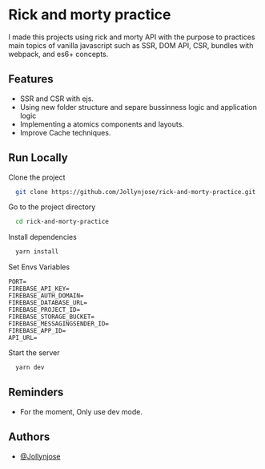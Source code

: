 # Rick and morty practice

I made this projects using rick and morty API with the purpose
to practices main topics of vanilla javascript such as SSR,
DOM API, CSR, bundles with webpack, and es6+ concepts.

## Features

- SSR and CSR with ejs.
- Using new folder structure and separe bussinness logic and application logic
- Implementing a atomics components and layouts.
- Improve Cache techniques.

## Run Locally

Clone the project

```bash
  git clone https://github.com/Jollynjose/rick-and-morty-practice.git
```

Go to the project directory

```bash
  cd rick-and-morty-practice
```

Install dependencies

```bash
  yarn install
```

Set Envs Variables

```
PORT=
FIREBASE_API_KEY=
FIREBASE_AUTH_DOMAIN=
FIREBASE_DATABASE_URL=
FIREBASE_PROJECT_ID=
FIREBASE_STORAGE_BUCKET=
FIREBASE_MESSAGINGSENDER_ID=
FIREBASE_APP_ID=
API_URL=
```

Start the server

```bash
  yarn dev
```

## Reminders

- For the moment, Only use dev mode.

## Authors

- [@Jollynjose](https://www.github.com/Jollynjose)
